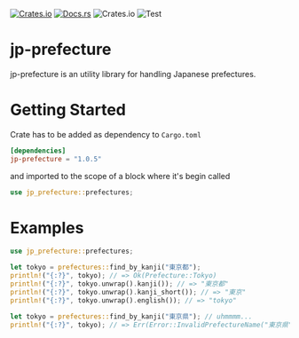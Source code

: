 [![Crates.io](https://img.shields.io/crates/v/jp-prefecture.svg)](https://crates.io/crates/jp-prefecture)
[![Docs.rs](https://docs.rs/jp-prefecture/badge.svg)](https://docs.rs/jp-prefecture)
![Crates.io](https://img.shields.io/crates/l/jp-prefecture)
![Test](https://github.com/itto-ki/jp-prefecture/actions/workflows/test.yml/badge.svg?branch=main)

# jp-prefecture

jp-prefecture is an utility library for handling Japanese prefectures.

# Getting Started

Crate has to be added as dependency to `Cargo.toml`

```toml
[dependencies]
jp-prefecture = "1.0.5"
```

and imported to the scope of a block where it's begin called

```rust
use jp_prefecture::prefectures;
```

# Examples

```rust
use jp_prefecture::prefectures;

let tokyo = prefectures::find_by_kanji("東京都");
println!("{:?}", tokyo); // => Ok(Prefecture::Tokyo)
println!("{:?}", tokyo.unwrap().kanji()); // => "東京都"
println!("{:?}", tokyo.unwrap().kanji_short()); // => "東京"
println!("{:?}", tokyo.unwrap().english()); // => "tokyo"

let tokyo = prefectures::find_by_kanji("東京県"); // uhmmmm...
println!("{:?}", tokyo); // => Err(Error::InvalidPrefectureName("東京県"))
```
